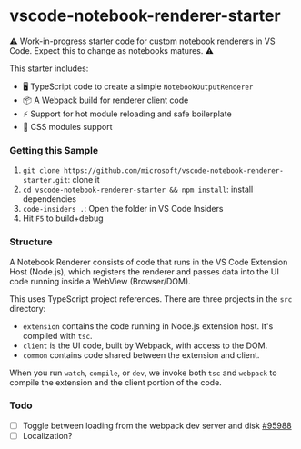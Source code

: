 # vscode-notebook-renderer-starter

⚠️ Work-in-progress starter code for custom notebook renderers in VS Code. Expect this to change as notebooks matures. ⚠️

This starter includes:

 - 🖥️ TypeScript code to create a simple `NotebookOutputRenderer`
 - 📦 A Webpack build for renderer client code
 - ⚡ Support for hot module reloading and safe boilerplate
 - 🎨 CSS modules support

### Getting this Sample

 1. `git clone https://github.com/microsoft/vscode-notebook-renderer-starter.git`: clone it
 2. `cd vscode-notebook-renderer-starter && npm install`: install dependencies
 3. `code-insiders .`: Open the folder in VS Code Insiders
 4. Hit `F5` to build+debug

### Structure

A Notebook Renderer consists of code that runs in the VS Code Extension Host (Node.js), which registers the renderer and passes data into the UI code running inside a WebView (Browser/DOM).

This uses TypeScript project references. There are three projects in the `src` directory:

 - `extension` contains the code running in Node.js extension host. It's compiled with `tsc`.
 - `client` is the UI code, built by Webpack, with access to the DOM.
 - `common` contains code shared between the extension and client.

When you run `watch`, `compile`, or `dev`, we invoke both `tsc` and `webpack` to compile the extension and the client portion of the code.

### Todo

 - [ ] Toggle between loading from the webpack dev server and disk [#95988](https://github.com/microsoft/vscode/issues/95988)
 - [ ] Localization?
